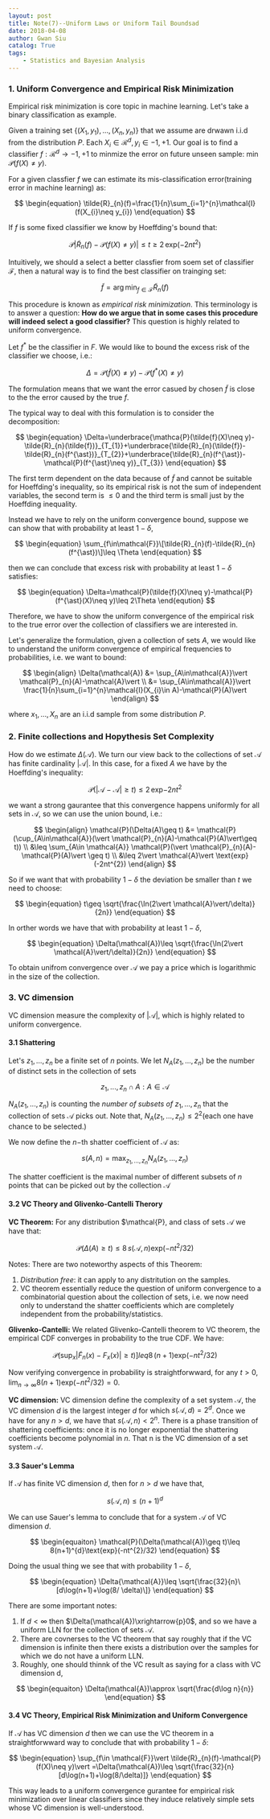 ```yaml
---
layout: post
title: Note(7)--Uniform Laws or Uniform Tail Boundsad
date: 2018-04-08
author: Gwan Siu
catalog: True
tags:
    - Statistics and Bayesian Analysis
---
```


### 1. Uniform Convergence and Empirical Risk Minimization

Empirical risk minimization is core topic in machine learning. Let's take a binary classification as example.

Given a training set $\{(X_{1},y_{1}),...,(X_{n},y_{n})\}$ that we assume are drwawn i.i.d from the distribution $P$. Each $X_{i}\in\mathcal{R}^{d}, y_{i}\in {-1, +1}$. Our goal is to find a classifier $f:\mathcal{R}^{d}\rightarrow{-1, +1}$ to minmize the error on future unseen sample: $\min\,\mathcal{P}(f(X)\neq y)$.

For a given classfier $f$ we can estimate its mis-classification error(training error in machine learning) as:

$$
\begin{equation}
\tilde{R}_{n}(f)=\frac{1}{n}\sum_{i=1}^{n}\mathcal{I}(f(X_{i}\neq y_{i})
\end{equation}
$$

If $f$ is some fixed classifier we know by Hoeffding's bound that:

$$
\begin{equation}
\mathcal{P}{\vert \tilde{R}_{n}(f)-\mathcal{P}(f(X)\neq y)\vert \leq t}\geq 2\,\text{exp}(-2nt^{2})
\end{equation}
$$

Intuitively, we should a select a better classfier from soem set of classifier $\mathcal{F}$, then a natural way is to find the best classifier on trainging set:

$$
\begin{equation}
\tilde{f}=\arg\min_{f\in \mathcal{F}}\tilde{R}_{n}(f)
\end{equation}
$$

This procedure is known as *empirical risk minimization*. This terminology is to answer a question: **How do we argue that in some cases this procedure will indeed select a good classifier?** This question is highly related to uniform convergence.

Let $f^{\ast}$ be the classifier in $F$. We would like to bound the excess risk of the classifier we choose, i.e.:

$$
\begin{equation}
\Delta =\mathcal{P}(\tilde{f}(X)\neq y)-\mathcal{P}(f^{\ast}(X)\neq y)
\end{equation}
$$ 

The formulation means that we want the error casued by chosen $\tilde{f}$ is close to the the error caused by the true $f$.

The typical way to deal with this formulation is to consider the decomposition:

$$
\begin{equation}
\Delta=\underbrace{\mathca{P}(\tilde{f}(X)\neq y)-\tilde{R}_{n}(\tilde{f})}_{T_{1}}+\underbrace{\tilde{R}_{n}(\tilde{f})-\tilde{R}_{n}(f^{\ast})}_{T_{2}}+\underbrace{\tilde{R}_{n}(f^{\ast})-\mathcal{P}(f^{\ast}\neq y)}_{T_{3}}
\end{equation}
$$

The first term dependent on the data because of $\tilde{f}$ and cannot be suitable for Hoeffding's inequality, so its empirical risk is not the sum of independent variables, the second term is $\leq 0$ and the third term is small just by the Hoeffding inequality. 

Instead we have to rely on the uniform convergence bound, suppose we can show that with probability at least $1-\delta$,

$$
\begin{equation}
\sum_{f\in\mathcal{F}}\[\tilde{R}_{n}(f)-\tilde{R}_{n}(f^{\ast})\]\leq \Theta
\end{equation}
$$

then we can conclude that excess risk with probability at least $1-\delta$ satisfies:

$$
\begin{equation}
\Delta=\mathcal{P}(\tilde{f}(X)\neq y)-\mathcal{P}(f^{\ast}(X)\neq y)\leq 2\Theta
\end{eqution}
$$

Therefore, we have to show the uniform convergence of the empirical risk to the true error over the collection of classifiers we are interested in.

Let's generalize the formulation, given a collection of sets $A$, we would like to understand the uniform convergence of empirical frequencies to probabilities, i.e. we want to bound:

$$
\begin{align}
\Delta(\mathcal{A}) &= \sup_{A\in\mathcal{A}}\vert \mathcal{P}_{n}(A)-\mathcal{A}\vert \\
&= \sup_{A\in\mathcal{A}}\vert \frac{1}{n}\sum_{i=1}^{n}\mathcal{I}(X_{i}\in A)-\mathcal{P}(A)\vert
\end{align}
$$

where $x_{1},...,X_{n}$ are an i.i.d sample from some distribution $P$.

### 2. Finite collections and Hopythesis Set Complexity

How do we estimate $\Delta(\mathcal{A})$. We turn our view back to the collections of set $\mathcal{A}$ has finite cardinality $\vert \mathcal{A}\vert$. In this case, for a fixed $A$ we have by the Hoeffding's inequality:

$$
\begin{equation}
\mathcal{P}(\vert \mathcal{A}-\mathcal{A}\vert \geq t)\leq 2\,\text{exp}{-2nt^{2}}
\end{equation}
$$

we want a strong gaurantee that this convergence happens uniformly for all sets in $\mathcal{A}$, so we can use the union bound, i.e.:

$$
\begin{align}
\mathcal{P}(\Delta(A)\geq t) &= \mathcal{P}(\cup_{A\in\mathcal{A}}(\vert \mathcal{P}_{n}(A)-\mathcal{P}(A)\vert\geq t)) \\
&\leq \sum_{A\in \mathcal{A}} \mathcal{P}(\vert \mathcal{P}_{n}(A)-\mathcal{P}(A)\vert \geq t) \\
&\leq 2\vert \mathcal{A}\vert \text{exp}(-2nt^{2})
\end{align}
$$

So if we want that with probability $1-\delta$ the deviation be smaller than $t$ we need to choose:

$$
\begin{equation}
t\geq \sqrt{\frac{\In(2\vert \mathcal{A}\vert/\delta)}{2n}}
\end{equation}
$$

In orther words we have that with probability at least $1-\delta$,

$$
\begin{equation}
\Delta(\mathcal{A})\leq \sqrt{\frac{\In(2\vert \mathcal{A}\vert/\delta)}{2n}}
\end{equation}
$$

To obtain unifrom convergence over $\mathcal{A}$ we pay a price which is logarithmic in the size of the collection.

### 3. VC dimension

VC dimension measure the complexity of $\vert \mathcal{A}\vert$, which is highly related to uniform convergence.

#### 3.1 Shattering
Let's ${z_{1},...,z_{n}}$ be a finite set of $n$ points. We let $N_{A}(z_{1},...,z_{n})$ be the number of distinct sets in the collection of sets

$$
\begin{equation}
{{z_{1},...,z_{n}}\cap A: A\in \mathcal{A}}
\end{equation}
$$

$N_{A}(z_{1},...,z_{n})$ is counting the *number of subsets of* ${z_{1},...,z_{n}}$ that the collection of sets $\mathcal{A}$ picks out. Note that, $N_{A}(z_{1},...,z_{n})\leq 2^{2}$(each one have chance to be selected.)

We now define the $n-$th shatter coefficient of $\mathcal{A}$ as:

$$
\begin{equation}
s(A,n)=\max_{z_{1},...,z_{n}}N_{A}(z_{1},...,z_{n})
\end{equation}
$$

The shatter coefficient is the maximal number of different subsets of $n$ points that can be picked out by the collection $\mathcal{A}$

#### 3.2 VC Theory and Glivenko-Cantelli Therory

**VC Theorem:** For any distribution $\mathcal{P}, and class of sets $\mathcal{A}$ we have that:

$$
\begin{equation}
\mathcal{P}(\Delta(A)\geq t)\leq 8\,s(\mathcal{A}, n)\text{exp}(-nt^{2}/32)
\end{equation}
$$

Notes: There are two noteworthy aspects of this Theorem:

1. *Distribution free*: it can apply to any distritution on the samples.
2. VC theorem essentially reduce the question of uniform convergence to a combinatorial question about the collection of sets, i.e. we now need only to understand the shatter coefficients which are completely independent from the probability/statistics.

**Glivenko-Cantelli:** We related Glivenko-Cantelli theorem to VC theorem, the empirical CDF converges in probability to the true CDF.  We have:

$$
\begin{equation}
\mathcal{P}(\sup_{x}\vert \tilde{F}_{n}(x)-F_{x}(x)\vert\geq t) ]leq 8\,(n+1)\text{exp}(-nt^{2}/32)
\end{equation}
$$

Now verifying convergence in probability is straightforwward, for any $t> 0, \lim_{n\rightarrow \infty}8(n+1)\text{exp}(-nt^{2}/32)=0$.

**VC dimension:** VC dimension define the complexity of a set system $\mathcal{A}$, the VC dimension $d$ is the largest integer $d$ for which $s(\mathcal{A}, d)=2^{d}$. Once we have for any $n>d$, we have that $s(\mathcal{A}, n)<2^{n}$. There is a phase transition of shattering coefficients: once it is no longer exponential the shattering coefficients become polynomial in $n$. That n is the VC dimension of a set system $\mathcal{A}$.

#### 3.3 Sauer's Lemma

If $\mathcal{A}$ has finite VC dimension $d$, then for $n>d$ we have that,

$$
\begin{equation}
s(\mathcal{A}, n)\leq (n+1)^{d}
\end{equation}
$$

We can use Sauer's lemma to conclude that for a system $\mathcal{A}$ of VC dimension $d$.

$$
\begin{equaiton}
\mathcal{P}(\Delta(\mathcal{A})\geq t)\leq 8(n+1)^{d}\text{exp}(-nt^{2}/32)
\end{equation}
$$

Doing the usual thing we see that with probability $1-\delta$,

$$
\begin{equation}
\Delta{\mathcal{A}}\leq \sqrt{\frac{32}{n}\[d\log(n+1)+\log(8/ \delta)\]}
\end{equation}
$$

There are some important notes:

1. If $d<\infty$ then $\Delta(\mathcal{A})\xrightarrow{p}0$, and so we have a uniform LLN for the collection of sets $\mathcal{A}$.
2. There are covnerses to the VC theorem that say roughly that if the VC dimension is infinite then there exists a distribution over the samples for which we do not have a uniform LLN.
3. Roughly, one should thinnk of the VC result as saying for a class with VC dimension d,

$$
\begin{equaiton}
\Delta(\mathcal{A})\approx \sqrt{\frac{d\log n}{n}}
\end{equation}
$$

#### 3.4 VC Theory, Empirical Risk Minimization and Uniform Convergence

If $\mathcal{A}$ has VC dimension $d$ then we can use the VC theorem in a straightforwward way to conclude that with probability $1-\delta$:

$$
\begin{equation}
\sup_{f\in \mathcal{F}}\vert \tilde{R}_{n}(f)-\mathcal{P}(f(X)\neq y)\vert =\Delta(\mathcal{A})\leq \sqrt{\frac{32}{n}[d\log(n+1)+\log(8/\delta)]}
\end{equation}
$$

This way leads to a uniform convergence gurantee for empirical risk minimization over linear classifiers since they induce relatively simple sets whose VC dimension is well-understood.







